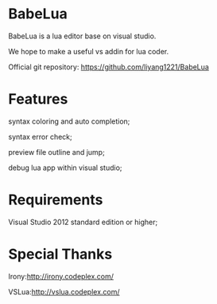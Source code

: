 BabeLua
=======

BabeLua is a lua editor base on visual studio.

We hope to make a useful vs addin for lua coder.

Official git repository: https://github.com/liyang1221/BabeLua

Features
=======

syntax coloring and auto completion;

syntax error check;

preview file outline and jump;

debug lua app within visual studio;

Requirements
=======
Visual Studio 2012 standard edition or higher;

Special Thanks
=======
Irony:http://irony.codeplex.com/

VSLua:http://vslua.codeplex.com/
